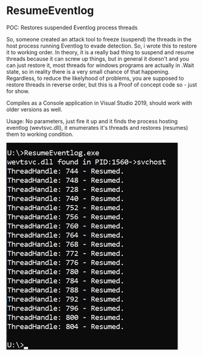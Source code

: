 # ResumeEventlog

POC: Restores suspended Eventlog process threads

So, someone created an attack tool to freeze (suspend) the threads in the host process running Eventlog to evade detection. So, i wrote this to restore it to working order. In theory, it is a really bad thing to suspend and resume threads because it can screw up things, but in general it doesn't and you can just restore it, most threads for windows programs are actually in .Wait state, so in reality there is a very small chance of that happening. Regardless, to reduce the likelyhood of problems, you are supposed to restore threads in reverse order, but this is a Proof of concept code so - just for show.

Compiles as a Console application in Visual Studio 2019, should work with older versions as well.

Usage: No parameters, just fire it up and it finds the process hosting eventlog (wevtsvc.dll), it enumerates it's threads and restores (resumes) them to working condition.

<img src="ResumeEventlog.png">
